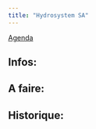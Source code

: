 ```yaml
---
title: "Hydrosystem SA"
---
```


[Agenda](notes/AgendaMaJournee.md) 
## Infos:

## A faire: 

## Historique: